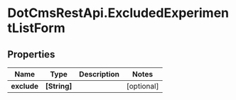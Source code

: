 # DotCmsRestApi.ExcludedExperimentListForm

## Properties

Name | Type | Description | Notes
------------ | ------------- | ------------- | -------------
**exclude** | **[String]** |  | [optional] 


